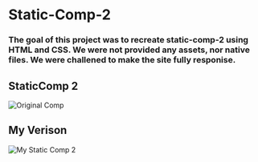 # Static-Comp-2

### The goal of this project was to recreate static-comp-2 using HTML and CSS. We were not provided any assets, nor native files. We were challened to make the site fully responise.


## StaticComp 2 
![Original Comp](https://user-images.githubusercontent.com/40923979/47765251-ae261c00-dc8e-11e8-895d-a7ec45324c04.png)

## My Verison
![My Static Comp 2](https://user-images.githubusercontent.com/40923979/47765438-900ceb80-dc8f-11e8-8059-afe8295bf5ca.png)
